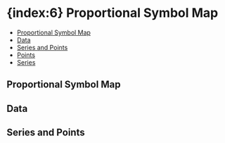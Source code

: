 {index:6}
Proportional Symbol Map
===========

* [Proportional Symbol Map](#proportional_symbol_map)
* [Data](#data)
* [Series and Points](#series_and_points)
 * [Points](#points)
 * [Series](#series)

## Proportional Symbol Map

## Data

## Series and Points